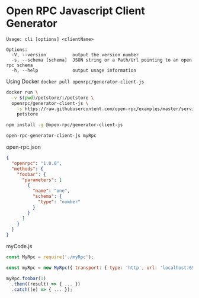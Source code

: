 # Open RPC Javascript Client Generator

```
Usage: cli [options] <clientName>

Options:
  -V, --version          output the version number
  -s, --schema [schema]  JSON string or a Path/Url pointing to an open rpc schema
  -h, --help             output usage information
```

Using Docker
`docker pull openrpc/generator-client-js`
```sh
docker run \
  -v $(pwd)/petstore/:/petstore \
  openrpc/generator-client-js \
    -s https://raw.githubusercontent.com/open-rpc/examples/master/service-descriptions/petstore.json
    petstore
```

```sh
npm install -g @open-rpc/generator-client-js

open-rpc-generator-client-js myRpc
```

open-rpc.json
```json
{
  "openrpc": "1.0.0",
  "methods": {
    "foobar": {
      "parameters": [
        {
          "name": "one",
          "schema": {
            "type": "number"
          }
        }
      ]
    }
  }
}

```

myCode.js
```js
const MyRpc = require('./myRpc');

const myRpc = new MyRpc({ transport: { type: 'http', url: 'localhost:6969' } });

myRpc.foobar(1)
  .then((result) => { ... })
  .catch((e) => { ... });
```
